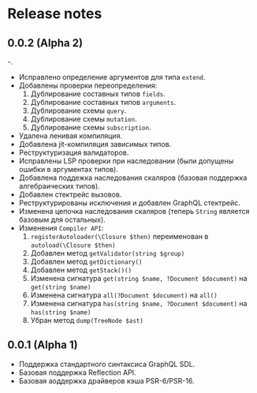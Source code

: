 # Release notes


## 0.0.2 (Alpha 2)

-.
- Исправлено определение аргументов для типа `extend`.
- Добавлены проверки переопределения:
    1. Дублирование составных типов `fields`.
    2. Дублирование составных типов `arguments`.
    3. Дублирование схемы `query`.
    4. Дублирование схемы `mutation`.
    5. Дублирование схемы `subscription`.
- Удалена ленивая компиляция.
- Добавлена jit-компиляция зависимых типов.
- Реструктуризация валидаторов.
- Исправлены LSP проверки при наследовании (были допущены ошибки в аргументах типов).
- Добавлена поддежка наследования скаляров (базовая поддержка алгебраических типов).
- Добавлен стектрейс вызовов.
- Реструктурированы исключения и добавлен GraphQL стектрейс.
- Изменена цепочка наследования скаляров (теперь `String` является базовым для остальных).
- Изменения `Compiler API`:
    1. `registerAutoloader(\Closure $then)` переименован в `autoload(\Closure $then)`
    2. Добавлен метод `getValidator(string $group)`
    3. Добавлен метод `getDictionary()`
    4. Добавлен метод `getStack()()`
    5. Изменена сигнатура `get(string $name, ?Document $document)` на `get(string $name)`
    6. Изменена сигнатура `all(?Document $document)` на `all()`
    7. Изменена сигнатура `has(string $name, ?Document $document)` на `has(string $name)`
    8. Убран метод `dump(TreeNode $ast)`



## 0.0.1 (Alpha 1)

- Поддержка стандартного синтаксиса GraphQL SDL.
- Базовая поддержка Reflection API.
- Базовая аоддержка драйверов кэша PSR-6/PSR-16.
